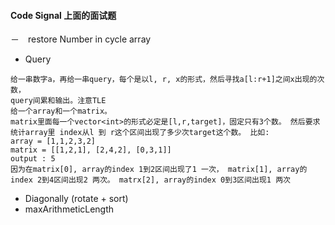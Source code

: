 #### Code Signal 上面的面试题
－　restore Number in cycle array
-   Query
```
给一串数字a，再给一串query，每个是以l, r, x的形式，然后寻找a[l:r+1]之间x出现的次数，
query间​​​​​​​​​​​​​​​​​​​累和输出。注意TLE
给一个array和一个matrix。
matrix里面每一个vector<int>的形式必定是[l,r,target]，固定只有3个数。 然后要求统计array里 index从l 到 r这个区间出现了多少次target这个数。 比如:
array = [1,1,2,3,2]
matrix = [[1,2,1], [2,4,2], [0,3,1]]
output : 5
因为在matrix[0], array的index 1到2区间出现了1 一次， matrix[1], array的index 2到4区间出现2 两次。 matrx[2], array的index 0到3区间出现1 两次
```
- Diagonally (rotate + sort)
- maxArithmeticLength
